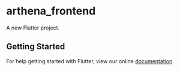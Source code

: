 # arthena_frontend

A new Flutter project.

## Getting Started

For help getting started with Flutter, view our online
[documentation](https://flutter.io/).
